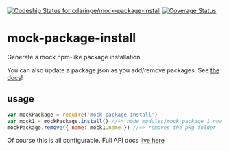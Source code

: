 [ ![Codeship Status for cdaringe/mock-package-install](https://app.codeship.com/projects/92d90090-5e18-0135-9f7a-4e783b460597/status?branch=master)](https://app.codeship.com/projects/238450) [![Coverage Status](https://coveralls.io/repos/github/cdaringe/mock-package-install/badge.svg?branch=master)](https://coveralls.io/github/cdaringe/mock-package-install?branch=master)

# mock-package-install

Generate a mock npm-like package installation.

You can also update a package.json as you add/remove packages.  See [the docs](http://cdaringe.github.io/mock-packa-install/index.html)!

## usage

```js
var mockPackage = require('mock-package-install')
var mock1 = mockPackage.install() //=> node_modules/mock_package_1 now exists w/ package.json
mockPackage.remove({ name: mock1.name }) //=> removes the pkg folder
```

Of course this is all configurable.  Full API docs [live here](http://cdaringe.github.io/mock-package-install/index.html)

